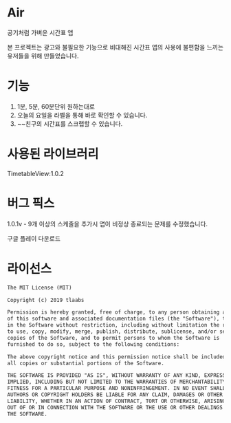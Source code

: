 # Air
공기처럼 가벼운 시간표 앱

본 프로젝트는 광고와 불필요한 기능으로 비대해진 시간표 앱의 사용에 불편함을 느끼는 유저들을 위해 만들었습니다.

# 기능
1. 1분, 5분, 60분단위 원하는대로 
2. 오늘의 요일을 라벨을 통해 바로 확인할 수 있습니다.
3. ~~친구의 시간표를 스크랩할 수 있습니다.

# 사용된 라이브러리
TimetableView:1.0.2

# 버그 픽스
1.0.1v - 9개 이상의 스케줄을 추가시 앱이 비정상 종료되는 문제를 수정했습니다.

구글 플레이 다운로드

# 라이선스
```xml
The MIT License (MIT)

Copyright (c) 2019 tlaabs

Permission is hereby granted, free of charge, to any person obtaining a copy
of this software and associated documentation files (the "Software"), to deal
in the Software without restriction, including without limitation the rights
to use, copy, modify, merge, publish, distribute, sublicense, and/or sell
copies of the Software, and to permit persons to whom the Software is
furnished to do so, subject to the following conditions:

The above copyright notice and this permission notice shall be included in
all copies or substantial portions of the Software.

THE SOFTWARE IS PROVIDED "AS IS", WITHOUT WARRANTY OF ANY KIND, EXPRESS OR
IMPLIED, INCLUDING BUT NOT LIMITED TO THE WARRANTIES OF MERCHANTABILITY,
FITNESS FOR A PARTICULAR PURPOSE AND NONINFRINGEMENT. IN NO EVENT SHALL THE
AUTHORS OR COPYRIGHT HOLDERS BE LIABLE FOR ANY CLAIM, DAMAGES OR OTHER
LIABILITY, WHETHER IN AN ACTION OF CONTRACT, TORT OR OTHERWISE, ARISING FROM,
OUT OF OR IN CONNECTION WITH THE SOFTWARE OR THE USE OR OTHER DEALINGS IN
THE SOFTWARE.

```
